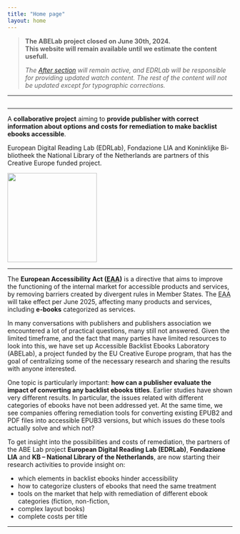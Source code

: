 ```yaml
---
title: "Home page"
layout: home
---
```



> <i class="fa-solid fa-circle-info"></i> <b>The ABELab project closed on June 30th, 2024. <br/>This website will remain available until we estimate the content usefull.</b>
>
> <i>The [After section](https://www.abelab.eu/after/) will remain active, and EDRLab will be responsible for providing updated watch content. The rest of the content will not be updated except for typographic corrections.</i>
<hr/>

<img src="images/logoABEblue1.png" alt="" />


<hr/>

 A **collaborative project** aiming to **provide publisher with correct information about options and costs for remediation to make backlist ebooks accessible**. 

 European Digital Reading Lab (EDRLab), Fondazione LIA and <span lang="nl">Koninklijke Bibliotheek</span> the National Library of the Netherlands are partners of this Creative Europe funded project.
<div class="center">
<img class="footer-img" src="images/800px-Creative_Europe_logo.png" alt="" width="200px"/>
</div>
<hr/>

The **European Accessibility Act (<abbr title="European Accessibility Act">EAA</abbr>)** is a directive that aims to improve the functioning of the internal market for accessible products and services, by removing barriers created by divergent rules in Member States. 
The <abbr title="European Accessibility Act">EAA</abbr> will take effect per June 2025, affecting many products and services, including **e-books** categorized as services.
 
In many conversations with publishers and publishers association we encountered a lot of practical questions, many still not answered. Given the limited timeframe, and the fact that many parties have limited resources to look into this, we have set up Accessible Backlist Ebooks Laboratory (ABELab), a project funded by the EU Creative Europe program, that has the goal of centralizing some of the necessary research and sharing the results with anyone interested.
 
One topic is particularly important: **how can a publisher evaluate the impact of converting any backlist ebooks titles**. Earlier studies have shown very different results. In particular, the issues related with different categories of ebooks have not been addressed yet.
At the same time, we see companies offering remediation tools for converting existing EPUB2 and PDF files into accessible EPUB3 versions, but which issues do these tools actually solve and which not?
 
To get insight into the possibilities and costs of remediation, the partners of the ABE Lab project **European Digital Reading Lab (EDRLab)**, **Fondazione LIA** and **KB – National Library of the Netherlands**, are now starting their research activities to provide insight on:
* which elements in backlist ebooks hinder accessibility
* how to categorize clusters of ebooks that need the same treatment
* tools on the market that help with remediation of different ebook categories (fiction, non-fiction, 
* complex layout books)
* complete costs per title

<hr/>
